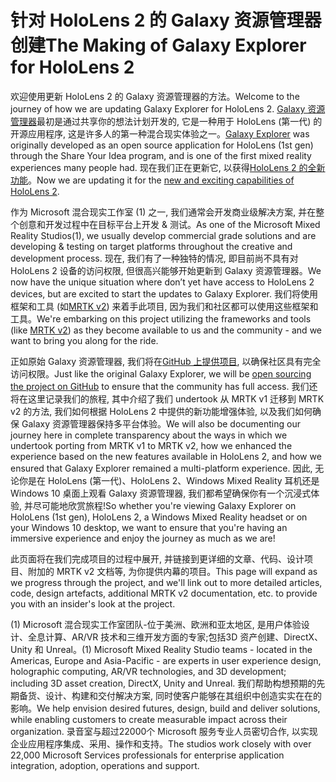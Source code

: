 # <a name="the-making-of-galaxy-explorer-for-hololens-2"></a><span data-ttu-id="eff8e-101">针对 HoloLens 2 的 Galaxy 资源管理器创建</span><span class="sxs-lookup"><span data-stu-id="eff8e-101">The Making of Galaxy Explorer for HoloLens 2</span></span>

<span data-ttu-id="eff8e-102">欢迎使用更新 HoloLens 2 的 Galaxy 资源管理器的方法。</span><span class="sxs-lookup"><span data-stu-id="eff8e-102">Welcome to the journey of how we are updating Galaxy Explorer for HoloLens 2.</span></span> <span data-ttu-id="eff8e-103">[Galaxy 资源管理器](https://docs.microsoft.com/windows/mixed-reality/galaxy-explorer "Galaxy 资源管理器")最初是通过共享你的想法计划开发的, 它是一种用于 HoloLens (第一代) 的开源应用程序, 这是许多人的第一种混合现实体验之一。</span><span class="sxs-lookup"><span data-stu-id="eff8e-103">[Galaxy Explorer](https://docs.microsoft.com/windows/mixed-reality/galaxy-explorer "Galaxy Explorer") was originally developed as an open source application for HoloLens (1st gen) through the Share Your Idea program, and is one of the first mixed reality experiences many people had.</span></span> <span data-ttu-id="eff8e-104">现在我们正在更新它, 以获得[HoloLens 2 的全新功能](https://www.microsoft.com/hololens/hardware)。</span><span class="sxs-lookup"><span data-stu-id="eff8e-104">Now we are updating it for the [new and exciting capabilities of HoloLens 2](https://www.microsoft.com/hololens/hardware).</span></span>

<span data-ttu-id="eff8e-105">作为 Microsoft 混合现实工作室 (1) 之一, 我们通常会开发商业级解决方案, 并在整个创意和开发过程中在目标平台上开发 & 测试。</span><span class="sxs-lookup"><span data-stu-id="eff8e-105">As one of the Microsoft Mixed Reality Studios(1), we usually develop commercial grade solutions and are developing & testing on target platforms throughout the creative and development process.</span></span> <span data-ttu-id="eff8e-106">现在, 我们有了一种独特的情况, 即目前尚不具有对 HoloLens 2 设备的访问权限, 但很高兴能够开始更新到 Galaxy 资源管理器。</span><span class="sxs-lookup"><span data-stu-id="eff8e-106">We now have the unique situation where don’t yet have access to HoloLens 2 devices, but are excited to start the updates to Galaxy Explorer.</span></span> <span data-ttu-id="eff8e-107">我们将使用框架和工具 (如[MRTK v2](https://microsoft.github.io/MixedRealityToolkit-Unity/Documentation/GettingStartedWithTheMRTK.html)) 来着手此项目, 因为我们和社区都可以使用这些框架和工具。</span><span class="sxs-lookup"><span data-stu-id="eff8e-107">We're embarking on this project utilizing the frameworks and tools (like [MRTK v2](https://microsoft.github.io/MixedRealityToolkit-Unity/Documentation/GettingStartedWithTheMRTK.html)) as they become available to us and the community - and we want to bring you along for the ride.</span></span>

<span data-ttu-id="eff8e-108">正如原始 Galaxy 资源管理器, 我们将在[GitHub 上提供项目](https://github.com/Microsoft/GalaxyExplorer), 以确保社区具有完全访问权限。</span><span class="sxs-lookup"><span data-stu-id="eff8e-108">Just like the original Galaxy Explorer, we will be [open sourcing the project on GitHub](https://github.com/Microsoft/GalaxyExplorer) to ensure that the community has full access.</span></span> <span data-ttu-id="eff8e-109">我们还将在这里记录我们的旅程, 其中介绍了我们 undertook 从 MRTK v1 迁移到 MRTK v2 的方法, 我们如何根据 HoloLens 2 中提供的新功能增强体验, 以及我们如何确保 Galaxy 资源管理器保持多平台体验。</span><span class="sxs-lookup"><span data-stu-id="eff8e-109">We will also be documenting our journey here in complete transparency about the ways in which we undertook porting from MRTK v1 to MRTK v2, how we enhanced the experience based on the new features available in HoloLens 2, and how we ensured that Galaxy Explorer remained a multi-platform experience.</span></span> <span data-ttu-id="eff8e-110">因此, 无论你是在 HoloLens (第一代)、HoloLens 2、Windows Mixed Reality 耳机还是 Windows 10 桌面上观看 Galaxy 资源管理器, 我们都希望确保你有一个沉浸式体验, 并尽可能地欣赏旅程!</span><span class="sxs-lookup"><span data-stu-id="eff8e-110">So whether you're viewing Galaxy Explorer on HoloLens (1st gen), HoloLens 2, a Windows Mixed Reality headset or on your Windows 10 desktop, we want to ensure that you're having an immersive experience and enjoy the journey as much as we are!</span></span>

<span data-ttu-id="eff8e-111">此页面将在我们完成项目的过程中展开, 并链接到更详细的文章、代码、设计项目、附加的 MRTK v2 文档等, 为你提供内幕的项目。</span><span class="sxs-lookup"><span data-stu-id="eff8e-111">This page will expand as we progress through the project, and we'll link out to more detailed articles, code, design artefacts, additional MRTK v2 documentation, etc. to provide you with an insider's look at the project.</span></span>



<span data-ttu-id="eff8e-112">(1) Microsoft 混合现实工作室团队-位于美洲、欧洲和亚太地区, 是用户体验设计、全息计算、AR/VR 技术和三维开发方面的专家;包括3D 资产创建、DirectX、Unity 和 Unreal。</span><span class="sxs-lookup"><span data-stu-id="eff8e-112">(1) Microsoft Mixed Reality Studio teams - located in the Americas, Europe and Asia-Pacific - are experts in user experience design, holographic computing, AR/VR technologies, and 3D development; including 3D asset creation, DirectX, Unity and Unreal.</span></span> <span data-ttu-id="eff8e-113">我们帮助构想预期的先期备货、设计、构建和交付解决方案, 同时使客户能够在其组织中创造实实在在的影响。</span><span class="sxs-lookup"><span data-stu-id="eff8e-113">We help envision desired futures, design, build and deliver solutions, while enabling customers to create measurable impact across their organization.</span></span> <span data-ttu-id="eff8e-114">录音室与超过22000个 Microsoft 服务专业人员密切合作, 以实现企业应用程序集成、采用、操作和支持。</span><span class="sxs-lookup"><span data-stu-id="eff8e-114">The studios work closely with over 22,000 Microsoft Services professionals for enterprise application integration, adoption, operations and support.</span></span>
